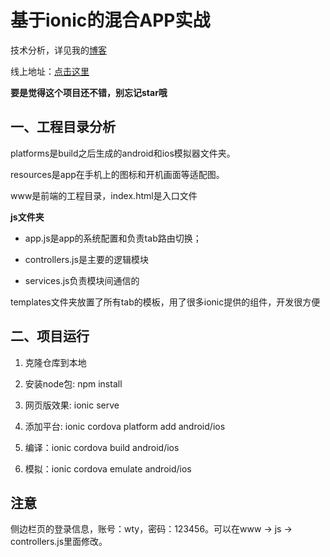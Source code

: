 # 基于ionic的混合APP实战

技术分析，详见我的[博客](https://www.wty90.com/2018/01/16/ionic-app/)

线上地址：[点击这里](https://ionic.wty90.com)

**要是觉得这个项目还不错，别忘记star哦**

## 一、工程目录分析

platforms是build之后生成的android和ios模拟器文件夹。

resources是app在手机上的图标和开机画面等适配图。

www是前端的工程目录，index.html是入口文件

**js文件夹**

* app.js是app的系统配置和负责tab路由切换；

* controllers.js是主要的逻辑模块

* services.js负责模块间通信的

templates文件夹放置了所有tab的模板，用了很多ionic提供的组件，开发很方便

## 二、项目运行

1. 克隆仓库到本地

2. 安装node包: npm install

3. 网页版效果: ionic serve

4. 添加平台: ionic cordova platform add android/ios

5. 编译：ionic cordova build android/ios

6. 模拟：ionic cordova emulate android/ios

## 注意
侧边栏页的登录信息，账号：wty，密码：123456。可以在www -> js -> controllers.js里面修改。
